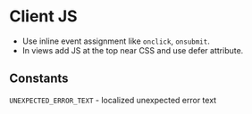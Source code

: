 # Client JS

- Use inline event assignment like `onclick`, `onsubmit`.
- In views add JS at the top near CSS and use defer attribute.

## Constants

`UNEXPECTED_ERROR_TEXT` - localized unexpected error text